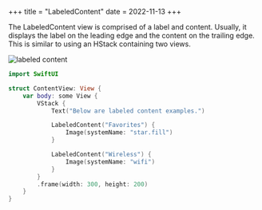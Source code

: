 +++
title = "LabeledContent"
date = 2022-11-13
+++

The LabeledContent view is comprised of a label and content. Usually, it displays the label on the leading edge and the content on the trailing edge. This is similar to using an HStack containing two views.

<p><img src="/img/labeledcontent.png" style="max-width:300px;" alt="labeled content"></p>

```swift
import SwiftUI

struct ContentView: View {
    var body: some View {
        VStack {
            Text("Below are labeled content examples.")

            LabeledContent("Favorites") {
                Image(systemName: "star.fill")
            }

            LabeledContent("Wireless") {
                Image(systemName: "wifi")
            }
        }
        .frame(width: 300, height: 200)
    }
}
```
